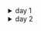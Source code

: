 <details>
<summary>day 1</summary>
  
## comentarios

```python
# comentario de una linea

'comentario de una linea'

'''
comentario
multilinea
'''
```

## tipos de datos

```python
'''

'''

```

</details>

<details>
  <summary>day 2</summary>
  como estas
</details>  
